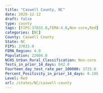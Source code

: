 ```yaml
---
title: "Caswell County, NC"
date: 2020-12-12
draft: false
type: county
tags: [FIPS:37033.0,FEMA:4.0,Non-core,Red]
categories: [NC]
County: Caswell County
State: NC
FIPS: 37033.0
FEMA_Region: 4.0
Population: 22604.0
NCHS_Urban_Rural_Classification: Non-core
Tests_in_prior_14_days: 842.0
Fourteen_day_test_rate_per_100000: 3725.0
Percent_Positivity_in_prior_14_days: 0.105
Level: Red
url: /states/NC/caswell-county
---
```



